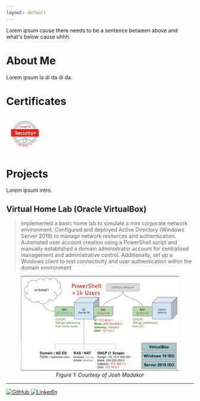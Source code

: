 ```yaml
---
layout: default
---
```


Lorem ipsum cause there needs to be a sentence between above and what's below cause uhhh.

# About Me
Lorem ipsum la di da di da.

# Certificates
<a href="https://www.credly.com/badges/dc2ddaca-f14c-4ab3-8916-350e33b230a2/public_url" target="_blank">
    <img src="https://raw.githubusercontent.com/kanarioEKO/kanarioEKO.github.io/main/SecurityPlusLogoCertified.jpg" alt="CompTIA Security+" width="100">
</a>

# Projects

Lorem ipsum intro.

## Virtual Home Lab (Oracle VirtualBox)
> Implemented a basic home lab to simulate a mini corporate network environment. Configured and deployed Active Directory (Windows Server 2019) to manage network resources and authentication. Automated user account creation using a PowerShell script and manually established a domain administrator account for centralised management and administrative control. Additionally, set up a Windows client to test connectivity and user authentication within the domain environment.
>

<figure style="text-align: center;">
    <img src="https://raw.githubusercontent.com/kanarioEKO/kanarioEKO.github.io/main/NetworkDiagram.png" alt="Network Diagram">
    <figcaption style="font-style: italic;">Figure 1: Courtesy of Josh Madakor</figcaption>
</figure>


---

<a href="https://github.com/kanarioEKO" target="_blank">
    <img src="https://github.githubassets.com/images/modules/logos_page/GitHub-Mark.png" alt="GitHub" width="40" height="40">
</a>
<a href="https://www.linkedin.com/in/kanario-o-454984243/" target="_blank">
    <img src="https://cdn.jsdelivr.net/gh/devicons/devicon/icons/linkedin/linkedin-original.svg" alt="LinkedIn" width="40" height="40">
</a>
